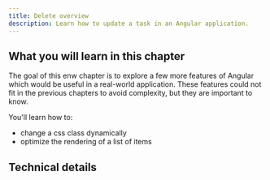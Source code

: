 ```yaml
---
title: Delete overview
description: Learn how to update a task in an Angular application.
---
```


## What you will learn in this chapter

The goal of this enw chapter is to explore a few more features of Angular which would be useful in a real-world application.
These features could not fit in the previous chapters to avoid complexity, but they are important to know.

You'll learn how to:

- change a css class dynamically
- optimize the rendering of a list of items

## Technical details


